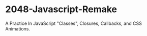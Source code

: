 # 2048-Javascript-Remake

A Practice In JavaScript "Classes", Closures, Callbacks, and CSS Animations. 
